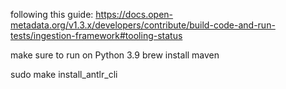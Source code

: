 

following this guide: 
https://docs.open-metadata.org/v1.3.x/developers/contribute/build-code-and-run-tests/ingestion-framework#tooling-status

make sure to run on Python 3.9
brew install maven

sudo make install_antlr_cli

